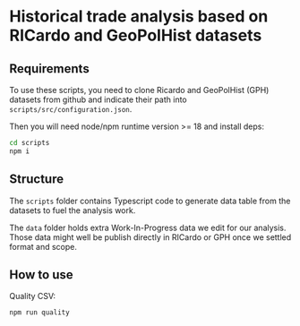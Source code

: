 # Historical trade analysis based on RICardo and GeoPolHist datasets

## Requirements

To use these scripts, you need to clone Ricardo and GeoPolHist (GPH) datasets from github and indicate their path into `scripts/src/configuration.json`.

Then you will need node/npm runtime version >= 18 and install deps: 
```bash
cd scripts
npm i 
```

## Structure

The `scripts` folder contains Typescript code to generate data table from the datasets to fuel the analysis work.

The `data` folder holds extra Work-In-Progress data we edit for our analysis. Those data might well be publish directly in RICardo or GPH once we settled format and scope.

## How to use 

Quality CSV:

```bash
npm run quality
```